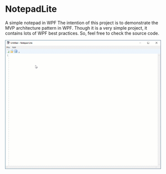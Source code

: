 # NotepadLite
A simple notepad in WPF
The intention of this project is to demonstrate the MVP architecture pattern in WPF.
Though it is a very simple project, it contains lots of WPF best practices. So, feel free to check the source code.

![demo](notepad-lite-demo.gif)
